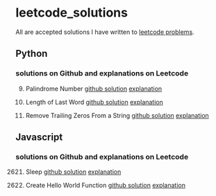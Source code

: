 # leetcode_solutions
All are accepted solutions I have written to [leetcode problems](https://leetcode.com/problemset/all/).

## Python
### solutions on Github and explanations on Leetcode
9. Palindrome Number      [github solution](https://github.com/francescorn/leetcode_solutions/blob/main/9_palindrome_number.py)      [explanation](https://leetcode.com/problems/palindrome-number/solutions/3591298/easy-simple-python3-solution-beats-95/)

58. Length of Last Word  [github solution](https://github.com/francescorn/leetcode_solutions/blob/main/58_Length_of_Last_Word.py)
    [explanation](https://leetcode.com/problems/length-of-last-word/solutions/3591175/2-short-and-simple-python3-solutions/)


2710. Remove Trailing Zeros From a String      [github solution](https://github.com/francescorn/leetcode_solutions/blob/main/2710_Remove_Trailing_Zeros_From_a_String.py)      [explanation](https://leetcode.com/problems/remove-trailing-zeros-from-a-string/solutions/3593378/two-easy-simple-python3-solutions-beat-over-90/)


## Javascript
### solutions on Github and explanations on Leetcode
2621. Sleep      [github solution](https://github.com/francescorn/leetcode_solutions/blob/main/2621_Sleep.js)      [explanation](https://leetcode.com/problems/sleep/solutions/3883019/two-easy-and-short-solutions-javascript-beats-over-90-return-instead-of-await/)

2667. Create Hello World Function      [github solution](https://github.com/francescorn/leetcode_solutions/blob/main/2667_Create_Hello_World_Function.js)      [explanation](https://leetcode.com/problems/create-hello-world-function/solutions/3882950/two-easy-short-solutions-beat-over-90-using-return/)
